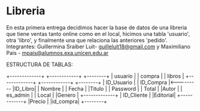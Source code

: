# Libreria
En esta primera entrega decidimos hacer la base de datos de una libreria que tiene ventas tanto online como en el local, hicimos una tabla 'usuario', otra 'libro', y finalmente una que relaciona las anteriores 'pedido'.
Integrantes: Guillermina Sraiber Luit- guilleluit18@gmail.com y Maximiliano Pais - mpais@alumnos.exa.unicen.edu.ar

ESTRUCTURA DE TABLAS:

+-------------+          +------------+           +--------+
|   usuario   |          |   compra   |           | libros |
+-------------+          +------------+           +--------+
| ID_Usuario  |          | ID_Compra  |<--------- |ID_Libro|
| Nombre      |          | Fecha      |           |Titulo  |
| Password    |          | Total      |           |Autor   |
| es_admin    |          | Local      |           |Genero  |
+-------------+          | ID_Cliente |           |Editorial|
                         +------------+           |Precio  |
                                                  |id_compra|
                                                  +--------+


